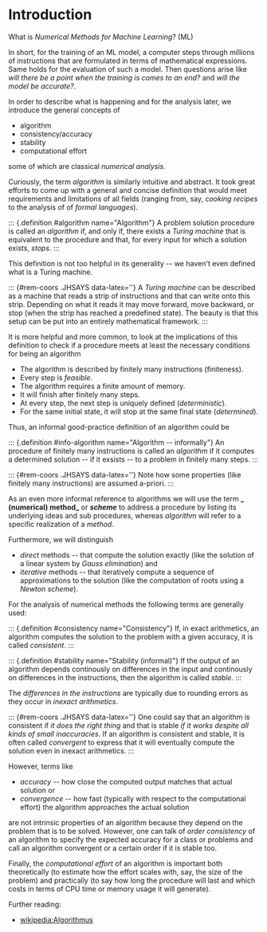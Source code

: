 # Introduction

What is *Numerical Methods for Machine Learning*? (ML)

In short, for the training of an ML model, a computer steps through millions of instructions that are formulated in terms of mathematical expressions. 
Same holds for the evaluation of such a model.
Then questions arise like *will there be a point when the training is comes to an end?* and *will the model be accurate?*.

In order to describe what is happening and for the analysis later, we introduce the general concepts of

* algorithm
* consistency/accuracy
* stability
* computational effort

some of which are classical *numerical analysis*.

Curiously, the term *algorithm* is similarly intuitive and abstract. It took great efforts to come up with a general and concise definition that would meet requirements and limitations of all fields (ranging from, say, *cooking recipes* to the analysis of of *formal languages*).

::: {.definition #algorithm name="Algorithm"}
A problem solution procedure is called an *algorithm* if, and only if, there exists a *Turing machine* that is equivalent to the procedure and that, for every input for which a solution exists, *stops*.
:::

This definition is not too helpful in its generality -- we haven't even defined what is a Turing machine.

::: {#rem-coors .JHSAYS data-latex=''}
A *Turing machine* can be described as a machine that reads a strip of instructions and that can write onto this strip. Depending on what it reads it may move forward, move backward, or stop (when the strip has reached a predefined state). The beauty is that this setup can be put into an entirely mathematical framework.
:::

It is more helpful and more common, to look at the implications of this definition to check if a procedure meets at least the necessary conditions for being an algorithm

* The algorithm is described by finitely many instructions (finiteness).
* Every step is *feasible*.
* The algorithm requires a finite amount of memory.
* It will finish after finitely many steps.
* At every step, the next step is uniquely defined (*deterministic*).
* For the same initial state, it will stop at the same final state (*determined*).

Thus, an informal good-practice definition of an algorithm could be

::: {.definition #info-algorithm name="Algorithm -- informally"}
An procedure of finitely many instructions is called an *algorithm* if it computes a determined solution -- if it exsists -- to a problem in finitely many steps.
:::

::: {#rem-coors .JHSAYS data-latex=''}
Note how some properties (like finitely many instructions) are assumed a-priori.
:::

As an even more informal reference to algorithms we will use the term **_ (numerical) method_** or **_scheme_** to address a procedure by listing its underlying ideas and sub procedures, whereas *algorithm* will refer to a specific realization of a *method*.

Furthermore, we will distinguish

* *direct* methods -- that compute the solution exactly (like the solution of a linear system by *Gauss elimination*) and
* *iterative* methods -- that iteratively compute a sequence of approximations to the solution (like the computation of roots using a *Newton scheme*).

For the analysis of numerical methods the following terms are generally used:

::: {.definition #consistency name="Consistency"}
If, in exact arithmetics, an algorithm computes the solution to the problem with a given accuracy, it is called *consistent*.
:::

::: {.definition #stability name="Stability (informal)"}
If the output of an algorithm depends continously on differences in the input and continously on differences in the instructions, then the algorithm is called *stable*.
:::

The *differences in the instructions* are typically due to rounding errors as they occur in *inexact arithmetics*.

::: {#rem-coors .JHSAYS data-latex=''}
One could say that an algorithm is consistent if *it does the right thing* and that is stable *if it works despite all kinds of small inaccuracies*. If an algorithm is consistent and stable, it is often called *convergent* to express that it will eventually compute the solution even in inexact arithmetics.
:::

However, terms like 

* *accuracy* -- how close the computed output matches that actual solution or
* *convergence* -- how fast (typically with respect to the computational effort) the algorithm approaches the actual solution

are not intrinsic properties of an algorithm because they depend on the problem that is to be solved.
However, one can talk of *order consistency* of an algorithm to specify the expected accuracy for a class or problems and call an algorithm convergent or a certain order if it is stable too.

Finally, the *computational effort* of an algorithm is important both theoretically (to estimate how the effort scales with, say, the size of the problem) and practically (to say how long the procedure will last and which costs in terms of CPU time or memory usage it will generate).

Further reading: 

* [wikipedia:Algorithmus](https://de.wikipedia.org/wiki/Algorithmus#Definition)
